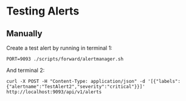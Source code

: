 # Testing Alerts

## Manually

Create a test alert by running in terminal 1:

```
PORT=9093 ./scripts/forward/alertmanager.sh
```

And terminal 2:

```
curl -X POST -H "Content-Type: application/json" -d '[{"labels": {"alertname":"TestAlert2","severity":"critical"}}]' http://localhost:9093/api/v1/alerts
```

